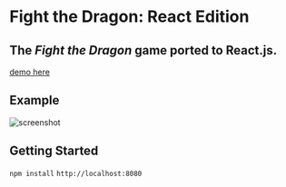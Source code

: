 # Fight the Dragon: React Edition

The *Fight the Dragon* game ported to React.js.
------------------------
[demo here](http://kdavidmoore.com/dragon)

## Example
![screenshot](http://i63.tinypic.com/vema1i.png)

## Getting Started
```npm install```
```http://localhost:8080```
